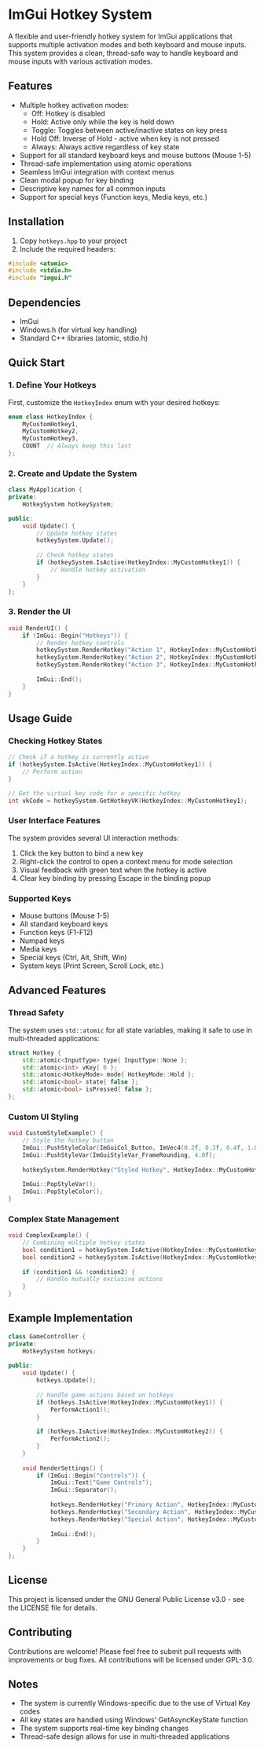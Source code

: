 # ImGui Hotkey System
A flexible and user-friendly hotkey system for ImGui applications that supports multiple activation modes and both keyboard and mouse inputs. This system provides a clean, thread-safe way to handle keyboard and mouse inputs with various activation modes.

## Features
- Multiple hotkey activation modes:
  - Off: Hotkey is disabled
  - Hold: Active only while the key is held down
  - Toggle: Toggles between active/inactive states on key press
  - Hold Off: Inverse of Hold - active when key is not pressed
  - Always: Always active regardless of key state
- Support for all standard keyboard keys and mouse buttons (Mouse 1-5)
- Thread-safe implementation using atomic operations
- Seamless ImGui integration with context menus
- Clean modal popup for key binding
- Descriptive key names for all common inputs
- Support for special keys (Function keys, Media keys, etc.)

## Installation
1. Copy `hotkeys.hpp` to your project
2. Include the required headers:
```cpp
#include <atomic>
#include <stdio.h>
#include "imgui.h"
```

## Dependencies
- ImGui
- Windows.h (for virtual key handling)
- Standard C++ libraries (atomic, stdio.h)

## Quick Start

### 1. Define Your Hotkeys
First, customize the `HotkeyIndex` enum with your desired hotkeys:

```cpp
enum class HotkeyIndex {
    MyCustomHotkey1, 
    MyCustomHotkey2, 
    MyCustomHotkey3,
    COUNT  // Always keep this last
};
```

### 2. Create and Update the System
```cpp
class MyApplication {
private:
    HotkeySystem hotkeySystem;

public:
    void Update() {
        // Update hotkey states
        hotkeySystem.Update();
        
        // Check hotkey states
        if (hotkeySystem.IsActive(HotkeyIndex::MyCustomHotkey1)) {
            // Handle hotkey activation
        }
    }
};
```

### 3. Render the UI
```cpp
void RenderUI() {
    if (ImGui::Begin("Hotkeys")) {
        // Render hotkey controls
        hotkeySystem.RenderHotkey("Action 1", HotkeyIndex::MyCustomHotkey1);
        hotkeySystem.RenderHotkey("Action 2", HotkeyIndex::MyCustomHotkey2);
        hotkeySystem.RenderHotkey("Action 3", HotkeyIndex::MyCustomHotkey3);
        
        ImGui::End();
    }
}
```

## Usage Guide

### Checking Hotkey States
```cpp
// Check if a hotkey is currently active
if (hotkeySystem.IsActive(HotkeyIndex::MyCustomHotkey1)) {
    // Perform action
}

// Get the virtual key code for a specific hotkey
int vkCode = hotkeySystem.GetHotkeyVK(HotkeyIndex::MyCustomHotkey1);
```

### User Interface Features
The system provides several UI interaction methods:
1. Click the key button to bind a new key
2. Right-click the control to open a context menu for mode selection
3. Visual feedback with green text when the hotkey is active
4. Clear key binding by pressing Escape in the binding popup

### Supported Keys
- Mouse buttons (Mouse 1-5)
- All standard keyboard keys
- Function keys (F1-F12)
- Numpad keys
- Media keys
- Special keys (Ctrl, Alt, Shift, Win)
- System keys (Print Screen, Scroll Lock, etc.)

## Advanced Features

### Thread Safety
The system uses `std::atomic` for all state variables, making it safe to use in multi-threaded applications:
```cpp
struct Hotkey {
    std::atomic<InputType> type{ InputType::None };
    std::atomic<int> vKey{ 0 };
    std::atomic<HotkeyMode> mode{ HotkeyMode::Hold };
    std::atomic<bool> state{ false };
    std::atomic<bool> isPressed{ false };
};
```

### Custom UI Styling
```cpp
void CustomStyleExample() {
    // Style the hotkey button
    ImGui::PushStyleColor(ImGuiCol_Button, ImVec4(0.2f, 0.3f, 0.4f, 1.0f));
    ImGui::PushStyleVar(ImGuiStyleVar_FrameRounding, 4.0f);
    
    hotkeySystem.RenderHotkey("Styled Hotkey", HotkeyIndex::MyCustomHotkey1);
    
    ImGui::PopStyleVar();
    ImGui::PopStyleColor();
}
```

### Complex State Management
```cpp
void ComplexExample() {
    // Combining multiple hotkey states
    bool condition1 = hotkeySystem.IsActive(HotkeyIndex::MyCustomHotkey1);
    bool condition2 = hotkeySystem.IsActive(HotkeyIndex::MyCustomHotkey2);
    
    if (condition1 && !condition2) {
        // Handle mutually exclusive actions
    }
}
```

## Example Implementation

```cpp
class GameController {
private:
    HotkeySystem hotkeys;
    
public:
    void Update() {
        hotkeys.Update();
        
        // Handle game actions based on hotkeys
        if (hotkeys.IsActive(HotkeyIndex::MyCustomHotkey1)) {
            PerformAction1();
        }
        
        if (hotkeys.IsActive(HotkeyIndex::MyCustomHotkey2)) {
            PerformAction2();
        }
    }
    
    void RenderSettings() {
        if (ImGui::Begin("Controls")) {
            ImGui::Text("Game Controls");
            ImGui::Separator();
            
            hotkeys.RenderHotkey("Primary Action", HotkeyIndex::MyCustomHotkey1);
            hotkeys.RenderHotkey("Secondary Action", HotkeyIndex::MyCustomHotkey2);
            hotkeys.RenderHotkey("Special Action", HotkeyIndex::MyCustomHotkey3);
            
            ImGui::End();
        }
    }
};
```

## License
This project is licensed under the GNU General Public License v3.0 - see the LICENSE file for details.

## Contributing
Contributions are welcome! Please feel free to submit pull requests with improvements or bug fixes. All contributions will be licensed under GPL-3.0.

## Notes
- The system is currently Windows-specific due to the use of Virtual Key codes
- All key states are handled using Windows' GetAsyncKeyState function
- The system supports real-time key binding changes
- Thread-safe design allows for use in multi-threaded applications